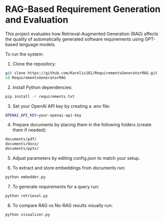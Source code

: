 # RAG-Based Requirement Generation and Evaluation

This project evaluates how Retrieval-Augmented Generation (RAG) affects the quality of automatically generated software requirements using GPT-based language models.

To run the system:

1. Clone the repository:
```bash
git clone https://github.com/Karolis161/RequirementsGeneratorRAG.git
cd RequirementsGeneratorRAG
```
2. Install Python dependencies:
```bash
pip install -r requirements.txt
```

3. Set your OpenAI API key by creating a .env file:
```bash
OPENAI_API_KEY=your-openai-api-key
```

4. Prepare documents by placing them in the following folders (create them if needed):
```bash
documents/pdf/
documents/docx/
documents/pptx/
```

5. Adjust parameters by editing config.json to match your setup.

6. To extract and store embeddings from documents run:
```bash
python embedder.py
```
7. To generate requirements for a query run:
```bash
python retrieval.py
```

8. To compare RAG vs No-RAG results visually run:
```bash
python visualizer.py
```